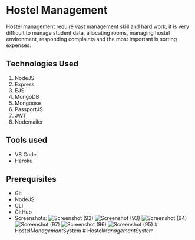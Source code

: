 # Hostel Management
Hostel management require vast management skill and hard work, it is very difficult to manage student data, allocating rooms, managing hostel environment, responding complaints and the most important is sorting expenses.


## Technologies Used
1.  NodeJS
2.  Express
3.  EJS
4.  MongoDB
5.  Mongoose
6.  PassportJS
7.  JWT
8.  Nodemailer

## Tools used
- VS Code
- Heroku

## Prerequisites
- Git
- NodeJS
- CLI
- GitHub
- Screenshots:
![Screenshot (92)](https://user-images.githubusercontent.com/69072494/163850965-9bd18387-6070-4912-b9d5-d56ceee93cd0.png)
![Screenshot (93)](https://user-images.githubusercontent.com/69072494/163851233-8c6d0297-4083-4c01-99bf-efe7fbde94f2.png)
![Screenshot (94)](https://user-images.githubusercontent.com/69072494/163851264-7ec4a634-453a-4f30-a6b2-5689b4bcc929.png)
![Screenshot (97)](https://user-images.githubusercontent.com/69072494/163851675-b9e56860-7192-40f0-95b4-6e5cebdd1449.png)
![Screenshot (96)](https://user-images.githubusercontent.com/69072494/163851293-02c3ca76-6a47-461b-a5bd-7a574b843814.png)
![Screenshot (95)](https://user-images.githubusercontent.com/69072494/163851313-3eb7c12f-3f3e-42de-9427-e69baad24a41.png)
#   H o s t e l _ M a n a g e m a n t _ S y s t e m  
 #   H o s t e l _ M a n a g e m a n t _ S y s t e m  
 